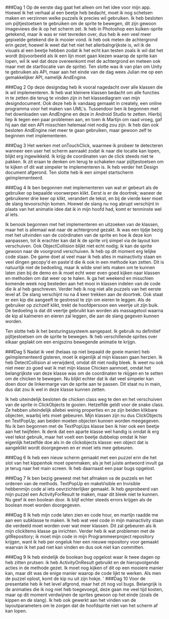 ###Dag 1 
Op de eerste dag gaat het alleen om het idee voor mijn app. Hoewel ik het verhaal al een beetje heb bedacht, moet ik nog schetsen maken en
verzinnen welke puzzels ik precies wil gebruiken. Ik heb besloten om pijltjestoetsen te gebruiken om de sprite te bewegen, dit zijn gewoon imageviews
die ik op het scherm zet. Ik heb in Photoshop een kuiken-sprite getekend, maar ik was er niet tevreden over, dus heb ik een veel meer gepixelde
getekend die ik mooier vond. ik heb ook meten de achtergrond erin gezet; hoewel ik weet dat het niet het allerbalngrijkste is, wil ik de visuals
al een beetje hebben zodat ik het echt kan testen zoals ik wil dat het wordt (bijvoorbeeld als ik een lijn moet gaan kiezen waarop de
sprite kan lopen, wil ik wel dat deze overeenkomt met de achtergrond en meteen ook maar met de startlocatie van de sprite). Ten slotte was ik van
plan om Unity te gebruiken als API, maar aan het einde van de dag wees Julian me op een gemakkelijker API, namelijk AndEngine. 

###Dag 2
Op deze designdag heb ik vooral nagedacht over alle klassen die ik wil implementeren. Ik heb wat kleinere klassen bedacht om alle functies in te 
zetten die terug te vinden zijn in het klassediagram van mijn designdocument. Ook deze heb ik vandaag gemaakt in creately, een online programma 
voor het maken van UML's. Tussendoor ben ik begonnen met het downloaden van AndEngine en deze in Android Studio te zetten. Hierbij liep ik tegen
een paar problemen aan, en toen ik Martijn om raad vroeg, gaf hij aan dat een API misschien helemaal niet nodig zou zijn. Ik heb dan ook besloten
AndEngine niet meer te gaan gebruiken, maar gewoon zelf te beginnen met implementeren. 

###Dag 3 
Het werken met onTouchClick, waarmee ik probeer te detecteren wanneer een user het scherm aanraakt zodat ik naar die locatie kan lopen, 
blijkt erg ingewikkeld. Ik krijg de coordinaten van de click steeds niet te pakken. Ik zit eraan te denken om terug te schakelen naar pijltjestoetsen 
om te kijken of dit wat simpeler te implementeren is. Ik heb verder het Design document afgerond. Ten slotte heb ik een simpel startscherm geïmplementeerd. 

###Dag 4
Ik ben begonnen met implementeren van wat er gebeurt als de gebruiker op bepaalde voorwerpen klikt. Eerst is er de doortrek; waneer de gebruikerer drie keer op klikt, verandert de tekst, en bij de vierde keer moet de slang tevoorschijn komen. Hoewel de slang nu nog abrupt verschijnt in plaats van het animatie idee dat ik in mijn hoofd had, komt er tenminste wel al iets. 

Ik benook begonnen met het implementeren en uitzoeken van de klassen, maar het is allemaal wat naar de achtergrond gezakt. Ik was een tijdje bezig met het uitvinden van de coördinaten van de sprite en hoe ik deze kon aanpassen, tot ik erachter kan dat ik de sprite vrij simpel via de layout kon verschuiven. Ook ObjectCollision blijkt niet echt nodig; ik kan de sprite gewoon naar de voorgrond verschuiven. Ik heb op dit moment erg lelijke code staan. De game doet al veel maar ik heb alles in mainactivity staan en veel dingen gecopy'd en paste'd die ik ook in een methode kan zetten. Dit is natuurlijk niet de bedoeling, maar ik wilde snel iets maken om te kunnen laten zien bij de demo en ik moet echt weer even goed kijken naar klassen en methoden om dat weer op te halen. Ik ga het weekend en misschien komende week nog besteden aan het mooi in klassen indelen van de code die ik al heb geschreven. Verder heb ik nog niet alle puzzels van het eerste level af. De slang verschijnt nu na 4 keer trekken aan de doortrek. Ook staat er een kip die aangeeft te gestresst te zijn om eieren te leggen. Als de gebruiker op zichzelf klikt, trekt de hoofdpersoon een veertje uit zijn buik. De bedoeling is dat dit veertje gebruikt kan worden als massagetool waarna de kip al kalmeren en eieren zal leggen, die aan de slang gegeven kunnen worden. 

Ten slotte heb ik het besturingssysteem aangepast. Ik gebruik nu definitief pijltjestoetsen om de sprite te bewegen. Ik heb verschillende sprites over elkaar geplakt om een enigszins bewegende animatie te krijgn. 

###Dag 5
Nadat ik veel (helaas op niet bepaald de goeie manier) heb geïmplementeerd gisteren, moet ik eigenlijk al mijn klassen gaan herzien. Ik heb DetectCollision al verwijderd, omdat dit niet nodig bleek. Ik weet nu ook niet meer zo goed wat ik met mijn klasse Chicken aanmoet, omdat het belangrijkste van deze klasse was om de coordinaten te rkijgen en te setten om de chicken te bewegen. Nu blijkt echter dat ik dat veel simpeler kan doen door de linkermarge van de sprite aan te passen. Dit staat nu in main, dus dat zou ik wel in deze klasse kunnen zetten. 

Ik heb uiteindelijk besloten de chicken class weg te den en het verschuiven van de sprite in ClickObjects te gooien. Hetzelfde geldt voor de snake class. Ze hebben uiteindelijk allebei weinig properties en ze zijn beiden klikbare objecten, waarbij iets moet gebeuren. Mijn klassen zijn nu dus ClickObjects en TextPopUp; aan beiden moeten objecten kunnen worden meegegeven. Nu ik ben begonnen met de TextPopUps klasse ben ik hier ook een beetje aan het twijfelen. Ik denk dat een aparte klasse wel handig is omdat ik erg veel tekst gebruik, maar het voelt een beetje dubbelop omdat ik hier eigenlijk hetzelfde doe als in de clickobjects klasse: een object dat is aangeklikt wordt doorgegeven en er moet iets mee gebeuren.

###Dag 6
Ik heb een nieuw scherm gemaakt met een puzzel erin die het slot van het kippenhok moet openmaken; als je het juiste antwoord invult ga je terug naar het main screen. Ik heb daarnaast een paar bugs opgelost. 

###Dag 7
Ik ben bezig geweest met het afmaken va de puzzels en het ordenen van de methods. TextPopUp en makeVisible en Invisible hebbenmijn code al iets oevrzichterlijker gemaakt. Ik heb geprobeerd van mijn puzzel een ActivityForResult te maken, maar dit bleek niet te kunnen. Nu geef ik een boolean door. Ik blijf echter steeds errors krijgen als de boolean moet worden doorgegeven. 

###Dag 8 
Ik heb mijn code laten zien en code hour, en martijn raadde me aan een subklasse te maken. Ik heb wat veel code in mijn mainactivity staan die verdeeld moet worden over wat meer klassen. Dit zal gebeuren als ik mijn clickItems klasse ga inrichten. Verder heb ik wat problemen met de gitRepository; ik moet mijn code in mijn Programmeerproject repository krijgen, want ik heb per ongeluk hier een nieuwe repository voor gemaakt waarvan ik het pad niet kan vinden en dus ook niet kan committen. 

###Dag 9
Ik heb eindelijk de boolean bug opgelost waar ik twee dagen op heb zitten prutsen: ik heb ActivityOnResult gebruikt en de hieropvolgende acties in de methode gezet. Ik moet nog kijken of dit op een mooiere manier kan, maar dit was de enige manier waarop de code lijkt te werken. Als men de puzzel oplost, komt de kip nu uit zijn hokje. 
'
###Dag 10
Voor de presentatie heb ik het level afgrond, maar het zit nog vol bugs. Belangrijk is de animaties die ik nog niet heb toegevoegd, deze gaan me veel tijd kosten, maar op dit moment verdwijnen de sprites gewoon op het einde (zoals de kippen en de slang). Ik heb ook gewerkt aan het vinden van de layoutparameters om te zorgen dat de hoofdsprite niet van het scherm af kan lopen. 
